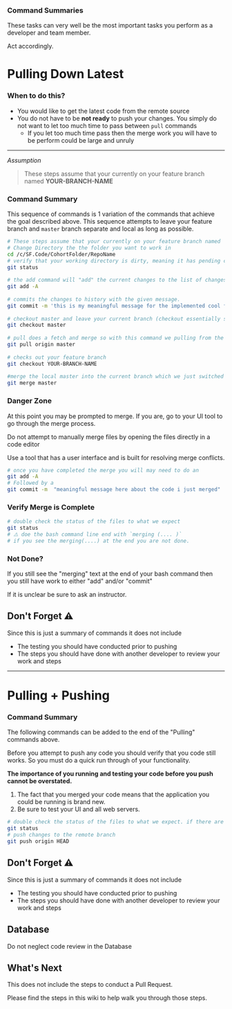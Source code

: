 ### Command Summaries

These tasks can very well be the most important tasks you perform as a developer and team member. 

Act accordingly.


# Pulling Down Latest

### When to do this?

- You would like to get the latest code from the remote source
- You do not have to be **not ready** to push your changes. You simply do not want to let too much time to pass between `pull` commands
  - If you let too much time pass then the merge work you will have to be perform could be large and unruly

---
_Assumption_

> These steps assume that your currently on your feature branch named  **YOUR-BRANCH-NAME**
### Command Summary

This sequence of commands is 1 variation of the commands that achieve the goal described above. This sequence attempts to leave your feature branch and `master` branch separate and local as long as possible. 

``` bash
# These steps assume that your currently on your feature branch named  **YOUR-BRANCH-NAME** 
# Change Directory the the folder you want to work in 
cd /c/SF.Code/CohortFolder/RepoName 
# verify that your working directory is dirty, meaning it has pending changes
git status
  
# the add command will "add" the current changes to the list of changes to be committed
git add -A
  
# commits the changes to history with the given message.
git commit -m 'this is my meaningful message for the implemented cool feature'
  
# checkout master and leave your current branch (checkout essentially switches to a new branch)
git checkout master
  
# pull does a fetch and merge so with this command we pulling from the remote master
git pull origin master
  
# checks out your feature branch
git checkout YOUR-BRANCH-NAME
  
#merge the local master into the current branch which we just switched into 
git merge master
```
### Danger Zone
At this point you may be prompted to merge. If you are, go to your UI tool to go through the merge process. 

Do not attempt to manually merge files by opening the files directly in a code editor 

Use a tool that has a user interface and is built for resolving merge conflicts.

```bash
# once you have completed the merge you will may need to do an
git add -A 
# Followed by a 
git commit -m  "meaningful message here about the code i just merged"
```

### Verify Merge is Complete

```bash
# double check the status of the files to what we expect
git status
# ⚠️ doe the bash command line end with `merging (.... )` 
# if you see the merging(....) at the end you are not done. 
```
### Not Done?
If you still see the "merging" text at the end of your bash command then you still have work to either "add" and/or "commit"

If it is unclear be sure to ask an instructor.


## Don't Forget :warning: 

Since this is just a summary of commands it does not include

  - The testing you should have conducted prior to pushing
  - The steps you should have done with another developer to review your work and steps

----------------
# Pulling + Pushing

### Command Summary

The following commands can be added to the end of the "Pulling" commands above. 

Before you attempt to push any code you should verify that you code still works. So you must do a quick run through of your functionality. 

**The importance of you running and testing your code before you push cannot be overstated.**

1. The fact that you merged your code means that the application you could be running is brand new.
2. Be sure to test your UI and all web servers.

``` bash
# double check the status of the files to what we expect. if there are any changes you should add and commit
git status
# push changes to the remote branch 
git push origin HEAD
```


## Don't Forget :warning: 

Since this is just a summary of commands it does not include 

  - The testing you should have conducted prior to pushing
  - The steps you should have done with another developer to review your work and steps



## Database

Do not neglect code review in the Database



## What's Next

This does not include the steps to conduct a Pull Request. 

Please find the steps in this wiki to help walk you through those steps.
